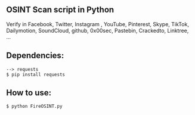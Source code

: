 ## OSINT Scan script in Python
Verify in Facebook, Twitter, Instagram , YouTube, Pinterest, Skype, TikTok, Dailymotion, SoundCloud, github, 0x00sec, Pastebin, Crackedto, Linktree, ...

## Dependencies:
```
--> requests 
$ pip install requests
```

## How to use:
```
$ python FireOSINT.py
```
